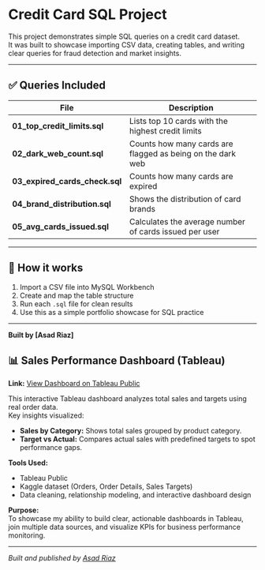 # Credit Card SQL Project

This project demonstrates simple SQL queries on a credit card dataset.  
It was built to showcase importing CSV data, creating tables, and writing clear queries for fraud detection and market insights.

---

## ✅ Queries Included

| File | Description |
|------|--------------|
| **01_top_credit_limits.sql** | Lists top 10 cards with the highest credit limits |
| **02_dark_web_count.sql** | Counts how many cards are flagged as being on the dark web |
| **03_expired_cards_check.sql** | Counts how many cards are expired |
| **04_brand_distribution.sql** | Shows the distribution of card brands |
| **05_avg_cards_issued.sql** | Calculates the average number of cards issued per user |

---

## 📂 How it works

1. Import a CSV file into MySQL Workbench
2. Create and map the table structure
3. Run each `.sql` file for clean results
4. Use this as a simple portfolio showcase for SQL practice

---

**Built by [Asad Riaz]**

## 📊 Sales Performance Dashboard (Tableau)

**Link:** [View Dashboard on Tableau Public](https://public.tableau.com/app/profile/asad.riaz8486/viz/SalesPerformanceDashboard_17521725539470/SalesPerformanceDashboard?publish=yes)

This interactive Tableau dashboard analyzes total sales and targets using real order data.  
Key insights visualized:
- **Sales by Category:** Shows total sales grouped by product category.
- **Target vs Actual:** Compares actual sales with predefined targets to spot performance gaps.

**Tools Used:**  
- Tableau Public  
- Kaggle dataset (Orders, Order Details, Sales Targets)  
- Data cleaning, relationship modeling, and interactive dashboard design

**Purpose:**  
To showcase my ability to build clear, actionable dashboards in Tableau, join multiple data sources, and visualize KPIs for business performance monitoring.

---

*Built and published by [Asad Riaz](https://public.tableau.com/app/profile/asad.riaz8486)*  
